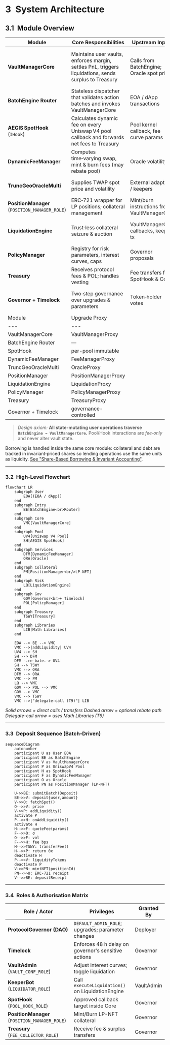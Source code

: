 # 3 System Architecture

## 3.1 Module Overview

| Module                       | Core Responsibilities                                                                                 | Upstream Inputs                              | Downstream Effects                                                                                  |
| ---------------------------- | ----------------------------------------------------------------------------------------------------- | -------------------------------------------- | --------------------------------------------------------------------------------------------------- |
| **VaultManagerCore**         | Maintains user vaults, enforces margin, settles PnL, triggers liquidations, sends surplus to Treasury | Calls from BatchEngine; Oracle spot prices   | Emits vault events, mints/ burns debt, interacts with PositionManager, Treasury & LiquidationEngine |
| **BatchEngine Router**       | Stateless dispatcher that validates action batches and invokes VaultManagerCore                       | EOA / dApp transactions                      | —                                                                                                   |
| **AEGIS SpotHook** (`IHook`) | Calculates dynamic fee on every Uniswap V4 pool callback and forwards net fees to Treasury            | Pool kernel callback, fee curve params       | Calls DynamicFeeManager; transfers fees to Treasury                                                 |
| **DynamicFeeManager**        | Computes time‑varying swap, mint & burn fees (may rebate pool)                                        | Oracle volatility (`σ`)                      | Returns fee to SpotHook; optional rebate transfer to pool                                           |
| **TruncGeoOracleMulti**      | Supplies TWAP spot price and volatility                                                               | External adapters / keepers                  | Read‑only by DynamicFeeManager & VaultManagerCore                                                   |
| **PositionManager** (`POSITION_MANAGER_ROLE`) | ERC‑721 wrapper for LP positions; collateral management                                               | Mint/burn instructions from VaultManagerCore | Issues or burns LP‑NFTs                                                                             |
| **LiquidationEngine**        | Trust‑less collateral seizure & auction                                                               | VaultManagerCore callbacks, keeper tx        | Transfers collateral; records penalties; sends funds to Treasury                                    |
| **PolicyManager**            | Registry for risk parameters, interest curves, caps                                                   | Governor proposals                           | Read‑only by Core & FeeManager                                                                      |
| **Treasury**                 | Receives protocol fees & POL; handles vesting                                                         | Fee transfers from SpotHook & Core           | Admin withdrawals                                                                                   |
| **Governor + Timelock**      | Two‑step governance over upgrades & parameters                                                        | Token‑holder votes                           | Updates PolicyManager & upgradeable contracts                                                       |
| Module | Upgrade Proxy |
| --- | --- |
| VaultManagerCore | VaultManagerProxy |
| BatchEngine Router | — |
| SpotHook | per-pool immutable |
| DynamicFeeManager | FeeManagerProxy |
| TruncGeoOracleMulti | OracleProxy |
| PositionManager | PositionManagerProxy |
| LiquidationEngine | LiquidationProxy |
| PolicyManager | PolicyManagerProxy |
| Treasury | TreasuryProxy |
| Governor + Timelock | governance-controlled |

> *Design axiom:* **All state‑mutating user operations traverse `BatchEngine → VaultManagerCore`.**
> Pool/Hook interactions are *fee‑only* and never alter vault state.

Borrowing is handled inside the same core module: collateral and debt are tracked in invariant‑priced shares so lending operations use the same units as liquidity. [See "Share-Based Borrowing & Invariant Accounting"](#share-borrow-intro).

---

### 3.2 High‑Level Flowchart

```mermaid
flowchart LR
    subgraph User
        EOA[(EOA / dApp)]
    end
    subgraph Entry
        BE[BatchEngine<br>Router]
    end
    subgraph Core
        VMC[VaultManagerCore]
    end
    subgraph Pool
        UV4[Uniswap V4 Pool]
        SH[AEGIS SpotHook]
    end
    subgraph Services
        DFM[DynamicFeeManager]
        ORA[Oracle]
    end
    subgraph Collateral
        PM[PositionManager<br/>LP-NFT]
    end
    subgraph Risk
        LQ[LiquidationEngine]
    end
    subgraph Gov
        GOV[Governor<br>+ Timelock]
        POL[PolicyManager]
    end
    subgraph Treasury
        TSWY[Treasury]
    end
    subgraph Libraries
        LIB[Math Libraries]
    end

    EOA --> BE --> VMC
    VMC -->|addLiquidity| UV4
    UV4 --> SH
    SH --> DFM
    DFM -.re‑bate.-> UV4
    SH --> TSWY
    VMC --> ORA
    DFM --> ORA
    VMC --> PM
    LQ --> VMC
    GOV --> POL --> VMC
    GOV --> VMC
    VMC --> TSWY
    VMC -->|"delegate-call (T9)"| LIB
```

*Solid arrows = direct calls / transfers*
*Dashed arrow = optional rebate path*
*Delegate-call arrow = uses Math Libraries (T9)*

---

### 3.3 Deposit Sequence (Batch‑Driven)

```mermaid
sequenceDiagram
    autonumber
    participant U as User EOA
    participant BE as BatchEngine
    participant V as VaultManagerCore
    participant P as UniswapV4 Pool
    participant H as SpotHook
    participant F as DynamicFeeManager
    participant O as Oracle
    participant PN as PositionManager (LP-NFT)

    U->>BE: submitBatch(Deposit)
    BE->>V: deposit{user,amount}
    V->>O: fetchSpot()
    O-->>V: price
    V->>P: addLiquidity()
    activate P
    P-->>H: onAddLiquidity()
    activate H
    H-->>F: quoteFee(params)
    F-->>O: σ
    O-->>F: vol
    F-->>H: fee bps
    H-->>TSWY: transferFee()
    H-->>P: return 0x
    deactivate H
    P-->>V: liquidityTokens
    deactivate P
    V->>PN: mintNFT(positionId)
    PN-->>U: ERC‑721 receipt
    V-->>BE: depositReceipt
```

---

### 3.4 Roles & Authorisation Matrix

| Role / Actor                                  | Privileges                                          | Granted By |
| --------------------------------------------- | --------------------------------------------------- | ---------- |
| **ProtocolGovernor (DAO)**                    | `DEFAULT_ADMIN_ROLE`; upgrades; parameter changes   | Deployer   |
| **Timelock**                                  | Enforces 48 h delay on governor's sensitive actions | Governor   |
| **VaultAdmin** (`VAULT_CONF_ROLE`)            | Adjust interest curves; toggle liquidation          | Governor   |
| **KeeperBot** (`LIQUIDATOR_ROLE`)             | Call `executeLiquidation()` on LiquidationEngine    | VaultAdmin |
| **SpotHook** (`POOL_HOOK_ROLE`)               | Approved callback target inside Core                | Governor   |
| **PositionManager** (`POSITION_MANAGER_ROLE`) | Mint/Burn LP-NFT collateral                         | Governor   |
| **Treasury** (`FEE_COLLECTOR_ROLE`)           | Receive fee & surplus transfers                     | Governor   |
